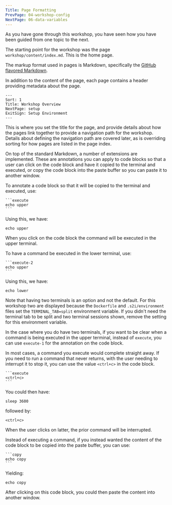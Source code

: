 ```yaml
---
Title: Page Formatting
PrevPage: 04-workshop-config
NextPage: 06-data-variables
---
```


As you have gone through this workshop, you have seen how you have been guided from one topic to the next.

The starting point for the workshop was the page `workshop/content/index.md`. This is the home page.

The markup format used in pages is Markdown, specifically the [GitHub flavored Markdown](https://github.github.com/gfm/).

In addition to the content of the page, each page contains a header providing metadata about the page.

```
---
Sort: 1
Title: Workshop Overview
NextPage: setup
ExitSign: Setup Environment
---
```

This is where you set the title for the page, and provide details about how the pages link together to provide a navigation path for the workshop. Details about defining the navigation path are covered later, as is overriding sorting for how pages are listed in the page index.

On top of the standard Markdown, a number of extensions are implemented. These are annotations you can apply to code blocks so that a user can click on the code block and have it copied to the terminal and executed, or copy the code block into the paste buffer so you can paste it to another window.

To annotate a code block so that it will be copied to the terminal and executed, use:

<pre><code>```execute
echo upper
```</code></pre>

Using this, we have:

```execute
echo upper
```

When you click on the code block the command will be executed in the upper terminal.

To have a command be executed in the lower terminal, use:

<pre><code>```execute-2
echo upper
```</code></pre>

Using this, we have:

```execute-2
echo lower
```

Note that having two terminals is an option and not the default. For this workshop two are displayed because the `Dockerfile` and `.s2i/environment` files set the `TERMINAL_TAB=split` environment variable. If you didn't need the terminal tab to be split and two terminal sessions shown, remove the setting for this environment variable.

In the case where you do have two terminals, if you want to be clear when a command is being executed in the upper terminal, instead of `execute`, you can use `execute-1` for the annotation on the code block.

In most cases, a command you execute would complete straight away. If you need to run a command that never returns, with the user needing to interrupt it to stop it, you can use the value `<ctrl+c>` in the code block.

<pre><code>```execute
&lt;ctrl+c&gt;
```</code></pre>

You could then have:

```execute
sleep 3600
```

followed by:

```execute
<ctrl+c>
```

When the user clicks on latter, the prior command will be interrupted.

Instead of executing a command, if you instead wanted the content of the code block to be copied into the paste buffer, you can use:

<pre><code>```copy
echo copy
```</code></pre>

Yielding:

```copy
echo copy
```

After clicking on this code block, you could then paste the content into another window.
